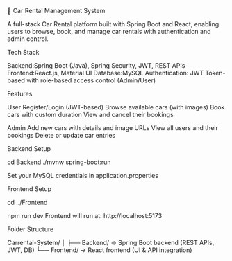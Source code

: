 🚗 Car Rental Management System

A full-stack Car Rental platform built with Spring Boot and React, enabling users to browse, book, and manage car rentals with authentication and admin control.

Tech Stack

Backend:Spring Boot (Java), Spring Security, JWT, REST APIs
Frontend:React.js, Material UI
Database:MySQL
Authentication: JWT Token-based with role-based access control (Admin/User)

Features

User
Register/Login (JWT-based)
Browse available cars (with images)
Book cars with custom duration
View and cancel their bookings

Admin
Add new cars with details and image URLs
View all users and their bookings
Delete or update car entries

Backend Setup

cd Backend
./mvnw spring-boot:run

Set your MySQL credentials in application.properties

Frontend Setup

cd ../Frontend

npm run dev
Frontend will run at: http://localhost:5173

Folder Structure

Carrental-System/
│
├── Backend/       → Spring Boot backend (REST APIs, JWT, DB)
└── Frontend/      → React frontend (UI & API integration)


